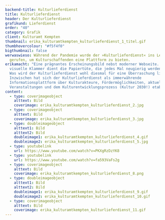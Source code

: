 ```yaml
---
backend-title: Kulturlieferdienst
title: Kulturlieferdienst
header: Der Kulturlieferdienst
grafikund: Lieferdienst
order: "40"
category: Grafik
client: Kulturamt Kempten
thumbnail: erika_kulturamtkempten_kulturlieferdienst_1_titel.gif
thumbhovercolour: "#f5f4f0"
bigthumbnail: false
werwaswieso: Während der Pandemie wurde der »Kulturlieferdienst« ins Leben
  gerufen, um Kulturschaffenden eine Plattform zu bieten.
erikamacht: "Eine prägnantes Erscheinungsbild nebst moderner Webseite. Als
  visuelle Klammer dient die Papiertüte, die jedes Mal neugierig werden lässt:
  Was wird der Kulturlieferdienst wohl diesmal für eine Überraschung liefern?
  Inzwischen hat sich der Kulturlieferdienst als immerwährende
  Informationsplattform über Kulturakteure, Fördermöglichkeiten, aktuelle
  Veranstaltungen und dem Kulturentwicklungsprozess (Kultur 2030!) etabliert."
content:
  - type: coverimageobject
    alttext: Bild
    coverimage: erika_kulturamtkempten_kulturlieferdienst_2.jpg
  - type: coverimageobject
    alttext: Bild
    coverimage: erika_kulturamtkempten_kulturlieferdienst_3.jpg
  - type: doubleimageobject
    alttext1: Bild
    alttext2: Bild
    doubleimage1: erika_kulturamtkempten_kulturlieferdienst_4.gif
    doubleimage2: erika_kulturamtkempten_kulturlieferdienst_5.jpg
  - type: youtubelink
    url: https://www.youtube.com/watch?v=PKXgRzDzYK8
  - type: youtubelink
    url: https://www.youtube.com/watch?v=fa593VaFs2g
  - type: coverimageobject
    alttext: Bild
    coverimage: erika_kulturamtkempten_kulturlieferdienst_8.png
  - type: doubleimageobject
    alttext1: Bild
    alttext2: Bild
    doubleimage1: erika_kulturamtkempten_kulturlieferdienst_9.gif
    doubleimage2: erika_kulturamtkempten_kulturlieferdienst_10.gif
  - type: coverimageobject
    alttext: Bild
    coverimage: erika_kulturamtkempten_kulturlieferdienst_11.gif
---
```

